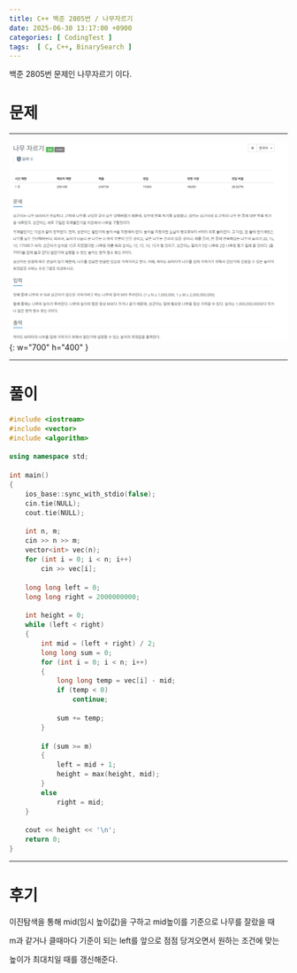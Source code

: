 ```yaml
---
title: C++ 백준 2805번 / 나무자르기
date: 2025-06-30 13:17:00 +0900
categories: [ CodingTest ]  
tags:  [ C, C++, BinarySearch ]
---
```


백준 2805번 문제인 나무자르기 이다.

# 문제   
---------------------------------------

![Desktop View](/assets/img/나무자르기.png){: w="700" h="400" }

---------------------------------------

# 풀이

```c++
#include <iostream>
#include <vector>
#include <algorithm>

using namespace std;

int main()
{
    ios_base::sync_with_stdio(false);
    cin.tie(NULL);
    cout.tie(NULL);
    
    int n, m;
    cin >> n >> m;
    vector<int> vec(n);
    for (int i = 0; i < n; i++)
        cin >> vec[i];
    
    long long left = 0;
    long long right = 2000000000;
    
    int height = 0;
    while (left < right)
    {
        int mid = (left + right) / 2;
        long long sum = 0;
        for (int i = 0; i < n; i++)
        {
            long long temp = vec[i] - mid;
            if (temp < 0)
                continue;
            
            sum += temp;
        }
        
        if (sum >= m)
        {
            left = mid + 1;
            height = max(height, mid);
        }
        else
            right = mid;
    }
    
    cout << height << '\n';
    return 0;
}
```
---------------------------------------

# 후기

이진탐색을 통해 mid(임시 높이값)을 구하고 mid높이를 기준으로 나무를 잘랐을 때

m과 같거나 클때마다 기준이 되는 left를 앞으로 점점 당겨오면서 원하는 조건에 맞는

높이가 최대치일 때를 갱신해준다.

